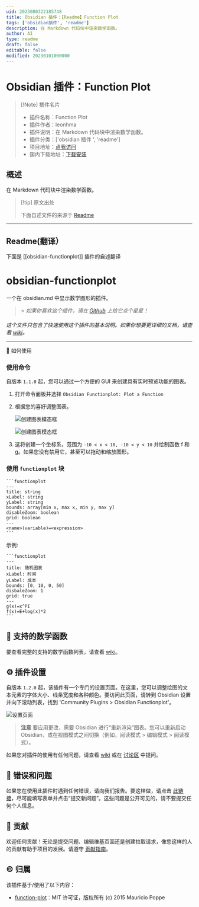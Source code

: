 ```yaml
---
uid: 2023080322185748
title: Obsidian 插件：【Readme】Function Plot
tags: ['obsidian插件', 'readme']
description: 在 Markdown 代码块中渲染数学函数。
author: AI
type: readme
draft: false
editable: false
modified: 20230101000000
---
```


# Obsidian 插件：Function Plot

> [!Note] 插件名片
> - 插件名称：Function Plot
> - 插件作者：leonhma
> - 插件说明：在 Markdown 代码块中渲染数学函数。
> - 插件分类：['obsidian 插件 ', 'readme']
> - 项目地址：[点我访问](https://github.com/leonhma/obsidian-functionplot)
> - 国内下载地址：[下载安装](https://pkmer.cn/products/plugin/pluginMarket/?obsidian-functionplot)

## 概述

在 Markdown 代码块中渲染数学函数。

> [!tip] 原文出处
>
>下面自述文件的来源于 [Readme](https://ghproxy.net/https://raw.githubusercontent.com/leonhma/obsidian-functionplot/master/README.md)
>

---

## Readme(翻译）

下面是 [[obsidian-functionplot]] 插件的自述翻译

# obsidian-functionplot

一个在 obsidian.md 中显示数学图形的插件。

> ⭐ _如果你喜欢这个插件，请在 [Github](https://github.com/leonhma/obsidian-functionplot) 上给它点个星星！_

_这个文件只包含了快速使用这个插件的基本说明。如果你想要更详细的文档，请查看 [wiki](https://github.com/leonhma/obsidian-functionplot/wiki)。_

---

🔮 如何使用

### 使用命令

自版本 `1.1.0` 起，您可以通过一个方便的 GUI 来创建具有实时预览功能的图表。

1. 打开命令面板并选择 `Obsidian Functionplot: Plot a Function`
2. 根据您的喜好调整图表。

    ![创建图表模态框](./images/create-modal/light.png#gh-light-mode-only)

    ![创建图表模态框](./images/create-modal//dark.png#gh-dark-mode-only)

3. 这将创建一个坐标系，范围为 `-10 < x < 10, -10 < y < 10` 并绘制函数 f 和 g。如果您没有禁用它，甚至可以拖动和缩放图形。

<!-- ![图形图像](./images/plot/light.png#gh-light-mode-only)
    ![图形图像](./images/plot/dark.png#gh-dark-mode-only) -->

### 使用 `functionplot` 块

````
```functionplot
---
title: string
xLabel: string
yLabel: string
bounds: array[min x, max x, min y, max y]
disableZoom: boolean
grid: boolean
---
<name>(variable)=<expression>
```
````

示例:

````
```functionplot
---
title: 随机图表
xLabel: 时间
yLabel: 成本
bounds: [0, 10, 0, 50]
disbaleZoom: 1
grid: true
---
g(x)=x^PI
f(x)=E+log(x)*2
```
````

## 🧮 支持的数学函数

要查看完整的支持的数学函数列表，请查看 [wiki](https://github.com/leonhma/obsidian-functionplot/wiki)。

## ⚙ 插件设置

自版本 `1.2.0` 起，该插件有一个专门的设置页面。在这里，您可以调整绘图的文本元素的字体大小、线条宽度和各种颜色。要访问此页面，请转到 Obsidian 设置并向下滚动列表，找到 'Community Plugins > Obsidian Functionplot'。

![设置页面](https://github.com/leonhma/obsidian-functionplot/blob/master/images/settings/dark.png)

> **注意**
> 要应用更改，需要 Obsidian 进行“重新渲染”图表。您可以重新启动 Obsidian，或在视图模式之间切换（例如，阅读模式 > 编辑模式 > 阅读模式）。

如果您对插件的使用有任何问题，请查看 [wiki](https://github.com/leonhma/obsidian-functionplot/wiki) 或在 [讨论区](https://github.com/leonhma/obsidian-functionplot/discussions) 中提问。

## 🐞 错误和问题

如果您在使用此插件时遇到任何错误，请向我们报告。要这样做，请点击 [此链接](https://github.com/leonhma/obsidian-functionplot/issues/new?assignees=leonhma&labels=bug&template=BUG_REPORT.yml)，尽可能填写表单并点击“提交新问题”。这些问题是公开可见的，请不要提交任何个人信息。

## 🤝 贡献

欢迎任何贡献！无论是提交问题、编辑维基页面还是创建拉取请求，像您这样的人的贡献有助于项目的发展。请遵守 [贡献指南](CONTRIBUTING.md)。

## ©️ 归属

该插件基于/使用了以下内容：

- [function-plot](https://github.com/mauriciopoppe/function-plot)：MIT 许可证，版权所有 (c) 2015 Mauricio Poppe



